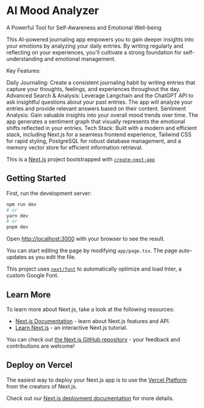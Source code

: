 # AI Mood Analyzer

A Powerful Tool for Self-Awareness and Emotional Well-being

This AI-powered journaling app empowers you to gain deeper insights into your emotions by analyzing your daily entries. By writing regularly and reflecting on your experiences, you'll cultivate a strong foundation for self-understanding and emotional management.

Key Features:

Daily Journaling: Create a consistent journaling habit by writing entries that capture your thoughts, feelings, and experiences throughout the day.
Advanced Search & Analysis: Leverage Langchain and the ChatGPT API to ask insightful questions about your past entries. The app will analyze your entries and provide relevant answers based on their content.
Sentiment Analysis: Gain valuable insights into your overall mood trends over time. The app generates a sentiment graph that visually represents the emotional shifts reflected in your entries.
Tech Stack: Built with a modern and efficient stack, including Next.js for a seamless frontend experience, Tailwind CSS for rapid styling, PostgreSQL for robust database management, and a memory vector store for efficient information retrieval.




This is a [Next.js](https://nextjs.org/) project bootstrapped with [`create-next-app`](https://github.com/vercel/next.js/tree/canary/packages/create-next-app)

## Getting Started

First, run the development server:

```bash
npm run dev
# or
yarn dev
# or
pnpm dev
```

Open [http://localhost:3000](http://localhost:3000) with your browser to see the result.

You can start editing the page by modifying `app/page.tsx`. The page auto-updates as you edit the file.

This project uses [`next/font`](https://nextjs.org/docs/basic-features/font-optimization) to automatically optimize and load Inter, a custom Google Font.

## Learn More

To learn more about Next.js, take a look at the following resources:

- [Next.js Documentation](https://nextjs.org/docs) - learn about Next.js features and API.
- [Learn Next.js](https://nextjs.org/learn) - an interactive Next.js tutorial.

You can check out [the Next.js GitHub repository](https://github.com/vercel/next.js/) - your feedback and contributions are welcome!

## Deploy on Vercel

The easiest way to deploy your Next.js app is to use the [Vercel Platform](https://vercel.com/new?utm_medium=default-template&filter=next.js&utm_source=create-next-app&utm_campaign=create-next-app-readme) from the creators of Next.js.

Check out our [Next.js deployment documentation](https://nextjs.org/docs/deployment) for more details.
